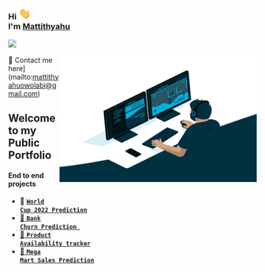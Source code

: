 ### Hi <img src="Wave.gif" width="25px"> <br> I'm [Mattithyahu](https://mattithyahudata.github.io/devportfolio/#about)
![](https://visitor-badge.glitch.me/badge?page_id=MattithyahuData.MattithyahuData)

<img align="right" alt="GIF" src="Analyst.gif" width="400" height="256" /> 

💬 Contact me here](mailto:mattithyahuowolabi@gmail.com)
 
## Welcome to my Public Portfolio
#### End to end projects 

- 🔭 <code><a href="https://mattithyahudata.github.io/devportfolio/Project1.html" target="_blank" ><strong>World Cup 2022 Prediction</strong></code> 
- 🔭 <code><a href="https://mattithyahudata.github.io/devportfolio/Project1.html" target="_blank" ><strong>Bank Churn Prediction </strong></code>
- 🔭 <code><a href="https://mattithyahudata.github.io/devportfolio/Project1.html" target="_blank" ><strong>Product Availability tracker</strong></code>
- 🔭 <code><a href="https://mattithyahudata.github.io/devportfolio/Project1.html" target="_blank" ><strong>Mega Mart Sales Prediction</strong></code>
